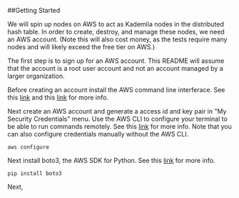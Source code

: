 ##Getting Started 

We will spin up nodes on AWS to act as Kademlia nodes in the distributed hash table. In order to create, destroy, and manage these nodes, we need an AWS account. (Note this will also cost money, as the tests require many nodes and will likely exceed the free tier on AWS.) 

The first step is to sign up for an AWS account. This README will assume that the account is a root user account and not an account managed by a larger organization. 

Before creating an account install the AWS command line interferace. See this [link](https://docs.aws.amazon.com/cli/latest/userguide/cli-chap-welcome.html) and this [link](https://github.com/aws/aws-cli) for more info. 

Next create an AWS account and generate a access id and key pair in "My Security Credentials" menu. Use the AWS CLI to configure your terminal to be able to run commands remotely. See this [link](https://github.com/aws/aws-cli) for more info. Note that you can also configure credentials manually without the AWS CLI. 

`aws configure`

Next install boto3, the AWS SDK for Python. See this [link](https://github.com/boto/boto3) for more info. 

`pip install boto3`

Next,  



